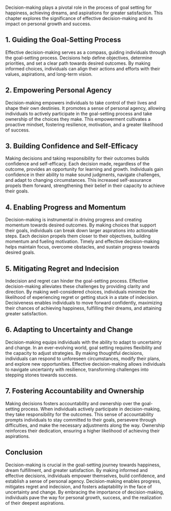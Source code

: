 
Decision-making plays a pivotal role in the process of goal setting for happiness, achieving dreams, and aspirations for greater satisfaction. This chapter explores the significance of effective decision-making and its impact on personal growth and success.

**1. Guiding the Goal-Setting Process**
---------------------------------------

Effective decision-making serves as a compass, guiding individuals through the goal-setting process. Decisions help define objectives, determine priorities, and set a clear path towards desired outcomes. By making informed choices, individuals can align their actions and efforts with their values, aspirations, and long-term vision.

**2. Empowering Personal Agency**
---------------------------------

Decision-making empowers individuals to take control of their lives and shape their own destinies. It promotes a sense of personal agency, allowing individuals to actively participate in the goal-setting process and take ownership of the choices they make. This empowerment cultivates a proactive mindset, fostering resilience, motivation, and a greater likelihood of success.

**3. Building Confidence and Self-Efficacy**
--------------------------------------------

Making decisions and taking responsibility for their outcomes builds confidence and self-efficacy. Each decision made, regardless of the outcome, provides an opportunity for learning and growth. Individuals gain confidence in their ability to make sound judgments, navigate challenges, and adapt to changing circumstances. This increased self-assurance propels them forward, strengthening their belief in their capacity to achieve their goals.

**4. Enabling Progress and Momentum**
-------------------------------------

Decision-making is instrumental in driving progress and creating momentum towards desired outcomes. By making choices that support their goals, individuals can break down larger aspirations into actionable steps. Each decision propels them closer to their objectives, building momentum and fueling motivation. Timely and effective decision-making helps maintain focus, overcome obstacles, and sustain progress towards desired goals.

**5. Mitigating Regret and Indecision**
---------------------------------------

Indecision and regret can hinder the goal-setting process. Effective decision-making alleviates these challenges by providing clarity and direction. By making well-considered choices, individuals minimize the likelihood of experiencing regret or getting stuck in a state of indecision. Decisiveness enables individuals to move forward confidently, maximizing their chances of achieving happiness, fulfilling their dreams, and attaining greater satisfaction.

**6. Adapting to Uncertainty and Change**
-----------------------------------------

Decision-making equips individuals with the ability to adapt to uncertainty and change. In an ever-evolving world, goal setting requires flexibility and the capacity to adjust strategies. By making thoughtful decisions, individuals can respond to unforeseen circumstances, modify their plans, and explore new opportunities. Effective decision-making allows individuals to navigate uncertainty with resilience, transforming challenges into stepping stones towards success.

**7. Fostering Accountability and Ownership**
---------------------------------------------

Making decisions fosters accountability and ownership over the goal-setting process. When individuals actively participate in decision-making, they take responsibility for the outcomes. This sense of accountability prompts individuals to stay committed to their goals, persevere through difficulties, and make the necessary adjustments along the way. Ownership reinforces their dedication, ensuring a higher likelihood of achieving their aspirations.

**Conclusion**
--------------

Decision-making is crucial in the goal-setting journey towards happiness, dream fulfillment, and greater satisfaction. By making informed and effective decisions, individuals empower themselves, build confidence, and establish a sense of personal agency. Decision-making enables progress, mitigates regret and indecision, and fosters adaptability in the face of uncertainty and change. By embracing the importance of decision-making, individuals pave the way for personal growth, success, and the realization of their deepest aspirations.
